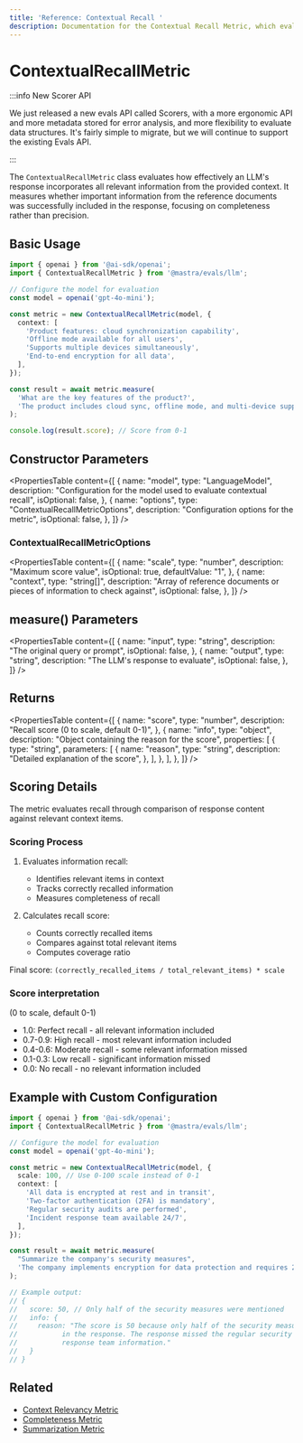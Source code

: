 ```yaml
---
title: 'Reference: Contextual Recall '
description: Documentation for the Contextual Recall Metric, which evaluates the completeness of LLM responses in incorporating relevant context.
---
```


# ContextualRecallMetric

:::info New Scorer API

We just released a new evals API called Scorers, with a more ergonomic API and more metadata stored for error analysis, and more flexibility to evaluate data structures. It's fairly simple to migrate, but we will continue to support the existing Evals API.

:::

The `ContextualRecallMetric` class evaluates how effectively an LLM's response incorporates all relevant information from the provided context. It measures whether important information from the reference documents was successfully included in the response, focusing on completeness rather than precision.

## Basic Usage

```typescript
import { openai } from '@ai-sdk/openai';
import { ContextualRecallMetric } from '@mastra/evals/llm';

// Configure the model for evaluation
const model = openai('gpt-4o-mini');

const metric = new ContextualRecallMetric(model, {
  context: [
    'Product features: cloud synchronization capability',
    'Offline mode available for all users',
    'Supports multiple devices simultaneously',
    'End-to-end encryption for all data',
  ],
});

const result = await metric.measure(
  'What are the key features of the product?',
  'The product includes cloud sync, offline mode, and multi-device support.',
);

console.log(result.score); // Score from 0-1
```

## Constructor Parameters

<PropertiesTable
content={[
{
name: "model",
type: "LanguageModel",
description:
"Configuration for the model used to evaluate contextual recall",
isOptional: false,
},
{
name: "options",
type: "ContextualRecallMetricOptions",
description: "Configuration options for the metric",
isOptional: false,
},
]}
/>

### ContextualRecallMetricOptions

<PropertiesTable
content={[
{
name: "scale",
type: "number",
description: "Maximum score value",
isOptional: true,
defaultValue: "1",
},
{
name: "context",
type: "string[]",
description:
"Array of reference documents or pieces of information to check against",
isOptional: false,
},
]}
/>

## measure() Parameters

<PropertiesTable
content={[
{
name: "input",
type: "string",
description: "The original query or prompt",
isOptional: false,
},
{
name: "output",
type: "string",
description: "The LLM's response to evaluate",
isOptional: false,
},
]}
/>

## Returns

<PropertiesTable
content={[
{
name: "score",
type: "number",
description: "Recall score (0 to scale, default 0-1)",
},
{
name: "info",
type: "object",
description: "Object containing the reason for the score",
properties: [
{
type: "string",
parameters: [
{
name: "reason",
type: "string",
description: "Detailed explanation of the score",
},
],
},
],
},
]}
/>

## Scoring Details

The metric evaluates recall through comparison of response content against relevant context items.

### Scoring Process

1. Evaluates information recall:
   - Identifies relevant items in context
   - Tracks correctly recalled information
   - Measures completeness of recall

2. Calculates recall score:
   - Counts correctly recalled items
   - Compares against total relevant items
   - Computes coverage ratio

Final score: `(correctly_recalled_items / total_relevant_items) * scale`

### Score interpretation

(0 to scale, default 0-1)

- 1.0: Perfect recall - all relevant information included
- 0.7-0.9: High recall - most relevant information included
- 0.4-0.6: Moderate recall - some relevant information missed
- 0.1-0.3: Low recall - significant information missed
- 0.0: No recall - no relevant information included

## Example with Custom Configuration

```typescript
import { openai } from '@ai-sdk/openai';
import { ContextualRecallMetric } from '@mastra/evals/llm';

// Configure the model for evaluation
const model = openai('gpt-4o-mini');

const metric = new ContextualRecallMetric(model, {
  scale: 100, // Use 0-100 scale instead of 0-1
  context: [
    'All data is encrypted at rest and in transit',
    'Two-factor authentication (2FA) is mandatory',
    'Regular security audits are performed',
    'Incident response team available 24/7',
  ],
});

const result = await metric.measure(
  "Summarize the company's security measures",
  'The company implements encryption for data protection and requires 2FA for all users.',
);

// Example output:
// {
//   score: 50, // Only half of the security measures were mentioned
//   info: {
//     reason: "The score is 50 because only half of the security measures were mentioned
//           in the response. The response missed the regular security audits and incident
//           response team information."
//   }
// }
```

## Related

- [Context Relevancy Metric](./context-relevancy)
- [Completeness Metric](./completeness)
- [Summarization Metric](./summarization)
